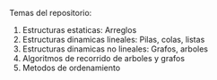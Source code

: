 Temas del repositorio:

1. Estructuras estaticas: Arreglos
2. Estructuras dinamicas lineales: Pilas, colas, listas
3. Estructuras dinamicas no lineales: Grafos, arboles
4. Algoritmos de recorrido de arboles y grafos
5. Metodos de ordenamiento